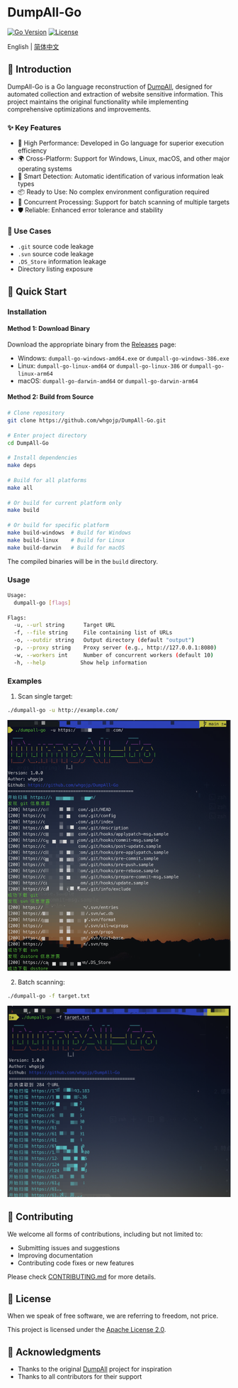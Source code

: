# DumpAll-Go

[![Go Version](https://img.shields.io/github/go-mod/go-version/whgojp/DumpAll-Go)](https://github.com/whgojp/DumpAll-Go)
[![License](https://img.shields.io/badge/License-Apache%202.0-blue.svg)](LICENSE)

English | [简体中文](README.md)

## 📖 Introduction

DumpAll-Go is a Go language reconstruction of [DumpAll](https://github.com/0x727/DumpAll), designed for automated collection and extraction of website sensitive information. This project maintains the original functionality while implementing comprehensive optimizations and improvements.

### ✨ Key Features

- 🚀 High Performance: Developed in Go language for superior execution efficiency
- 🌍 Cross-Platform: Support for Windows, Linux, macOS, and other major operating systems
- 🎯 Smart Detection: Automatic identification of various information leak types
- 📦 Ready to Use: No complex environment configuration required
- 🔄 Concurrent Processing: Support for batch scanning of multiple targets
- 🛡️ Reliable: Enhanced error tolerance and stability

### 🎯 Use Cases

- `.git` source code leakage
- `.svn` source code leakage
- `.DS_Store` information leakage
- Directory listing exposure

## 🚀 Quick Start

### Installation

#### Method 1: Download Binary

Download the appropriate binary from the [Releases](https://github.com/whgojp/DumpAll-Go/releases) page:

- Windows: `dumpall-go-windows-amd64.exe` or `dumpall-go-windows-386.exe`
- Linux: `dumpall-go-linux-amd64` or `dumpall-go-linux-386` or `dumpall-go-linux-arm64`
- macOS: `dumpall-go-darwin-amd64` or `dumpall-go-darwin-arm64`

#### Method 2: Build from Source

```bash
# Clone repository
git clone https://github.com/whgojp/DumpAll-Go.git

# Enter project directory
cd DumpAll-Go

# Install dependencies
make deps

# Build for all platforms
make all

# Or build for current platform only
make build

# Or build for specific platform
make build-windows  # Build for Windows
make build-linux    # Build for Linux
make build-darwin   # Build for macOS
```

The compiled binaries will be in the `build` directory.

### Usage

```bash
Usage:
  dumpall-go [flags]

Flags:
  -u, --url string      Target URL
  -f, --file string     File containing list of URLs
  -o, --outdir string   Output directory (default "output")
  -p, --proxy string    Proxy server (e.g., http://127.0.0.1:8080)
  -w, --workers int     Number of concurrent workers (default 10)
  -h, --help           Show help information
```

### Examples

1. Scan single target:
```bash
./dumpall-go -u http://example.com/
```

![Single Target Scan](./pic/url.png)

2. Batch scanning:
```bash
./dumpall-go -f target.txt
```

![Batch Scanning](./pic/file.png)

## 🤝 Contributing

We welcome all forms of contributions, including but not limited to:

- Submitting issues and suggestions
- Improving documentation
- Contributing code fixes or new features

Please check [CONTRIBUTING.md](CONTRIBUTING.md) for more details.

## 📄 License

When we speak of free software, we are referring to freedom, not price.

This project is licensed under the [Apache License 2.0](LICENSE).

## 🙏 Acknowledgments

- Thanks to the original [DumpAll](https://github.com/0x727/DumpAll) project for inspiration
- Thanks to all contributors for their support 